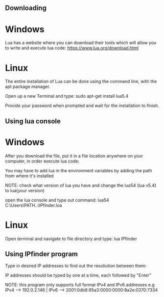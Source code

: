 ## Downloading 

# Windows

Lua has a website where you can download their tools which will allow you to write and execute lua code: https://www.lua.org/download.html

# Linux

The entire installation of Lua can be done using the command line, with the apt package manager.

Open up a new Terminal and type: sudo apt-get install lua5.4

Provide your password when prompted and wait for the installation to finish.

## Using lua console

# Windows

After you download the file, put it in a file location anywhere on your computer, in order execute lua code;

You may have to add lua in the environment variables by adding the path from where it's installed

NOTE: check what version of lua you have and change the lua54 (lua v5.4) to lua(your version) 

open the lua console and type out command: lua54 C:\Users\PATH..\IPfinder.lua

# Linux

Open terminal and navigate to file directory and type: lua IPfinder

## Using IPfinder program

Type in desired IP addresses to find out the resoliution between them:

IP addresses should be typed by one at a time, each followed by "Enter"

NOTE: this program only supports full format IPv4 and IPv6 addresses e.g IPv4 --> 192.0.2.146 | IPv6 --> 2001:0db8:85a3:0000:0000:8a2e:0370:7334


